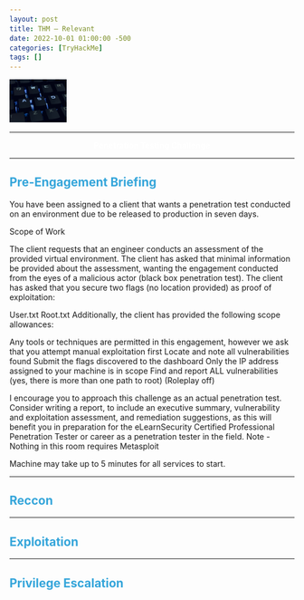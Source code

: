 ```yaml
---
layout: post
title: THM — Relevant
date: 2022-10-01 01:00:00 -500
categories: [TryHackMe]
tags: []
---
```


<img src="/assets/images/THM/Relevant/logo.jpg" width="20%">

***

<center><strong><font color="White">Penetration Testing Challenge</font></strong></center>

***

## <strong><font color="#34A5DA">Pre-Engagement Briefing</font></strong>

You have been assigned to a client that wants a penetration test conducted on an environment due to be released to production in seven days. 

Scope of Work

The client requests that an engineer conducts an assessment of the provided virtual environment. The client has asked that minimal information be provided about the assessment, wanting the engagement conducted from the eyes of a malicious actor (black box penetration test). The client has asked that you secure two flags (no location provided) as proof of exploitation:

User.txt
Root.txt
Additionally, the client has provided the following scope allowances:

Any tools or techniques are permitted in this engagement, however we ask that you attempt manual exploitation first
Locate and note all vulnerabilities found
Submit the flags discovered to the dashboard
Only the IP address assigned to your machine is in scope
Find and report ALL vulnerabilities (yes, there is more than one path to root)
(Roleplay off)

I encourage you to approach this challenge as an actual penetration test. Consider writing a report, to include an executive summary, vulnerability and exploitation assessment, and remediation suggestions, as this will benefit you in preparation for the eLearnSecurity Certified Professional Penetration Tester or career as a penetration tester in the field.
Note - Nothing in this room requires Metasploit

Machine may take up to 5 minutes for all services to start.

***

## <strong><font color="#34A5DA">Reccon</font></strong>

***

## <strong><font color="#34A5DA">Exploitation</font></strong>

***

## <strong><font color="#34A5DA">Privilege Escalation</font></strong>